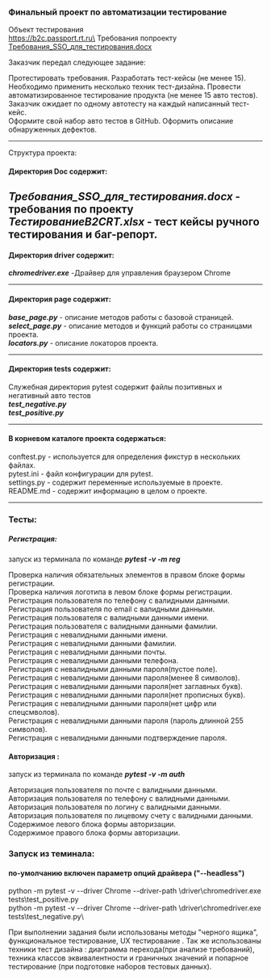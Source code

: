 ### Финальный проект по автоматизации тестирование

Объект тестирования \
https://b2c.passport.rt.ru\
Требования попроекту\
[Требования_SSO_для_тестирования.docx](Doc%2F%D2%F0%E5%E1%EE%E2%E0%ED%E8%FF_SSO_%E4%EB%FF_%F2%E5%F1%F2%E8%F0%EE%E2%E0%ED%E8%FF.docx)

Заказчик передал следующее задание:

Протестировать требования.
Разработать тест-кейсы (не менее 15).
Необходимо применить несколько техник тест-дизайна.
Провести автоматизированное тестирование продукта (не менее 15 авто тестов). Заказчик ожидает по одному автотесту на
каждый написанный тест-кейс.\
Оформите свой набор авто тестов в GitHub.
Оформить описание обнаруженных дефектов.

******
Структура проекта:

#### Директория Doc содержит: #

**_Требования_SSO_для_тестирования.docx_** - требования по проекту
**_ТестированиеB2CRT.xlsx_** - тест кейсы ручного тестирования и баг-репорт.
---

#### Директория driver содержит: #

**_chromedriver.exe_** -Драйвер для управления браузером Chrome
***

#### Директория page содержит: #

**_base_page.py_** - описание методов работы с базовой страницей.\
**_select_page.py_** - описание методов и функций работы со страницами проекта.\
**_locators.py_** - описание локаторов проекта.
***

#### Директория tests содержит:

Служебная директория pytest содержит файлы позитивных и негативный авто тестов\
**_test_negative.py_**\
**_test_positive.py_**
***

#### В корневом каталоге проекта содержаться:

conftest.py - используется для определения фикстур в нескольких файлах.\
pytest.ini - файл конфигурации для pytest.\
settings.py - содержит переменные используемые в проекте.\
README.md - содержит информацию в целом о проекте.

***

### Тесты:

##### Регистрация:

запуск из терминала по команде **_pytest -v -m reg_**

Проверка наличия обязательных элементов в правом блоке формы регистрации.\
Проверка наличия логотипа в левом блоке формы регистрации.\
Регистрация пользователя по телефону с валидными данными.\
Регистрация пользователя по email с валидными данными.\
Регистрация пользователя с валидными данными имени.\
Регистрация пользователя с валидными данными фамилии.\
Регистрация с невалидными данными имени.\
Регистрация с невалидными данными фамилии.\
Регистрация с невалидными данными почты.\
Регистрация с невалидными данными телефона.\
Регистрация с невалидными данными пароля(пустое поле).\
Регистрация с невалидными данными пароля(менее 8 символов).\
Регистрация с невалидными данными пароля(нет заглавных букв).\
Регистрация с невалидными данными пароля(нет прописных букв).\
Регистрация с невалидными данными пароля(нет цифр или спецсмволов).\
Регистрация с невалидными данными пароля (пароль длинной 255 символов).\
Регистрация с невалидными данными подтверждение пароля.

#### Авторизация :

запуск из терминала по команде **_pytest -v -m auth_**

Авторизация пользователя по почте с валидными данными.\
Авторизация пользователя по телефону с валидными данными.\
Авторизация пользователя по логину с валидными данными.\
Авторизация пользователя по лицевому счету с валидными данными.\
Содержимое левого блока формы авторизации.\
Содержимое правого блока формы авторизации.

### Запуск из теминала:

#### по-умолчанию включен параметр опций драйвера ("--headless")

python -m pytest -v --driver Chrome --driver-path \driver\chromedriver.exe tests\test_positive.py\
python -m pytest -v --driver Chrome --driver-path \driver\chromedriver.exe tests\test_negative.py\

При выполнении задания были использованы методы "черного ящика", функциональное тестирование,
UX тестирование . Так же использованы техники тест дизайна : диаграмма перехода(при анализе требований),
техника классов эквивалентности и граничных значений и попарное тестирование (при подготовке наборов тестовых данных).